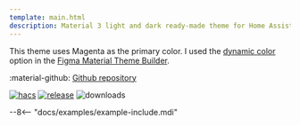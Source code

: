 ```yaml
---
template: main.html
description: Material 3 light and dark ready-made theme for Home Assistant. Example D04 is based on Magenta as the primary color. Check the screenshots and theme config!
---
```


This theme uses Magenta as the primary color. I used the [dynamic color][picking-the-hue] option in the [Figma Material Theme Builder][create-material3-theme].

:material-github: [Github repository][m3-theme-github-url]

[![hacs][hacs-badge]][hacs-url]
[![release][release-badge]][release-url]
![downloads][downloads-badge]

--8<-- "docs/examples/example-include.mdi"

<!-- Image references -->

[AmoebeLabs Material 3 Theme Example Light]: ../assets/screenshots/m3-example-d04-light.png
[AmoebeLabs Material 3 Theme Example Dark]: ../assets/screenshots/m3-example-d04-dark.png

[AmoebeLabs Material 3 Theme Palettes]: ../assets/screenshots/m3-theme-d04-palettes.png
[AmoebeLabs Material 3 Theme Surfaces]: ../assets/screenshots/m3-theme-d04-surfaces.png
[AmoebeLabs Material 3 Theme Light]: ../assets/screenshots/m3-theme-d04-light.png
[AmoebeLabs Material 3 Theme Dark]: ../assets/screenshots/m3-theme-d04-dark.png
  
<!-- External references -->

[sak-example-12-url]: https://swiss-army-knife-card-manual.amoebelabs.com/examples/example-12/
[m3-theme-github-url]: https://github.com/AmoebeLabs/HA-Theme_M3-04-Magenta
[home-assistant]: https://www.home-assistant.io/
[home-assitant-theme-docs]: https://www.home-assistant.io/integrations/frontend/#defining-themes
[hacs]: https://hacs.xyz
[release-url]: https://github.com/AmoebeLabs/HA-Theme_M3-04-Magenta/releases
[sak-docs-url]: https://swiss-army-knife-card-manual.amoebelabs.com/

<!-- Badge references -->

[hacs-url]: https://github.com/hacs/default
[hacs-badge]: https://img.shields.io/badge/HACS-Default-41BDF5.svg?style=for-the-badge&logo=homeassistantcommunitystore
[release-badge]: https://img.shields.io/github/v/release/AmoebeLabs/HA-Theme_M3-04-Magenta?style=for-the-badge&logo=github
[downloads-badge]: https://img.shields.io/github/downloads/AmoebeLabs/HA-Theme_M3-04-Magenta/total?style=for-the-badge&logo=github

<!-- Internal references -->

[create-material3-theme]: ../design/create-material3-theme.md
[picking-the-hue]: ../basics/m3-analysis-hue-picker.md